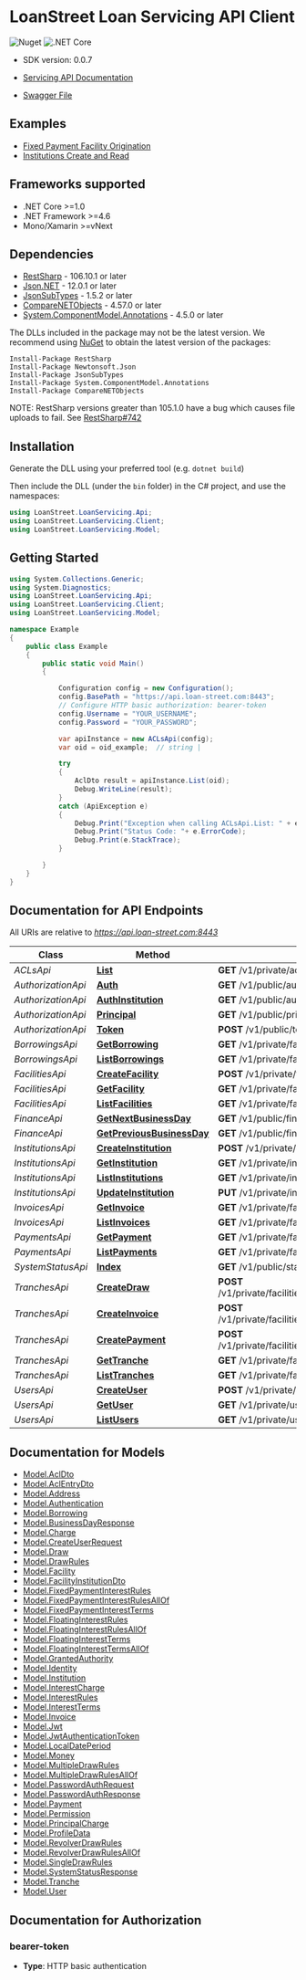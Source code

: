 # LoanStreet Loan Servicing API Client 

![Nuget](https://img.shields.io/nuget/v/LoanStreet.LoanServicing?color=419572&style=plastic)
![.NET Core](https://github.com/loanstreet-usa/LoanServicingAPI-Client/workflows/.NET%20Core/badge.svg)

- SDK version: 0.0.7

- [Servicing API Documentation](https://api.loan-street.com/docs/index.html)
- [Swagger File](https://api.loan-street.com:8443/v1/api-docs)

## Examples

- [Fixed Payment Facility Origination](src/LoanStreet.LoanServicing.Examples/Facilities/FixedPaymentFactility.cs)
- [Institutions Create and Read](src/LoanStreet.LoanServicing.Examples/institutions/InstutitionsCRUD.cs)

<a name="frameworks-supported"></a>
## Frameworks supported
- .NET Core >=1.0
- .NET Framework >=4.6
- Mono/Xamarin >=vNext

<a name="dependencies"></a>
## Dependencies

- [RestSharp](https://www.nuget.org/packages/RestSharp) - 106.10.1 or later
- [Json.NET](https://www.nuget.org/packages/Newtonsoft.Json/) - 12.0.1 or later
- [JsonSubTypes](https://www.nuget.org/packages/JsonSubTypes/) - 1.5.2 or later
- [CompareNETObjects](https://www.nuget.org/packages/CompareNETObjects) - 4.57.0 or later
- [System.ComponentModel.Annotations](https://www.nuget.org/packages/System.ComponentModel.Annotations) - 4.5.0 or later

The DLLs included in the package may not be the latest version. We recommend using [NuGet](https://docs.nuget.org/consume/installing-nuget) to obtain the latest version of the packages:
```
Install-Package RestSharp
Install-Package Newtonsoft.Json
Install-Package JsonSubTypes
Install-Package System.ComponentModel.Annotations
Install-Package CompareNETObjects
```

NOTE: RestSharp versions greater than 105.1.0 have a bug which causes file uploads to fail. See [RestSharp#742](https://github.com/restsharp/RestSharp/issues/742)

<a name="installation"></a>
## Installation
Generate the DLL using your preferred tool (e.g. `dotnet build`)

Then include the DLL (under the `bin` folder) in the C# project, and use the namespaces:
```csharp
using LoanStreet.LoanServicing.Api;
using LoanStreet.LoanServicing.Client;
using LoanStreet.LoanServicing.Model;
```
<a name="getting-started"></a>
## Getting Started

```csharp
using System.Collections.Generic;
using System.Diagnostics;
using LoanStreet.LoanServicing.Api;
using LoanStreet.LoanServicing.Client;
using LoanStreet.LoanServicing.Model;

namespace Example
{
    public class Example
    {
        public static void Main()
        {

            Configuration config = new Configuration();
            config.BasePath = "https://api.loan-street.com:8443";
            // Configure HTTP basic authorization: bearer-token
            config.Username = "YOUR_USERNAME";
            config.Password = "YOUR_PASSWORD";

            var apiInstance = new ACLsApi(config);
            var oid = oid_example;  // string | 

            try
            {
                AclDto result = apiInstance.List(oid);
                Debug.WriteLine(result);
            }
            catch (ApiException e)
            {
                Debug.Print("Exception when calling ACLsApi.List: " + e.Message );
                Debug.Print("Status Code: "+ e.ErrorCode);
                Debug.Print(e.StackTrace);
            }

        }
    }
}
```

<a name="documentation-for-api-endpoints"></a>
## Documentation for API Endpoints

All URIs are relative to *https://api.loan-street.com:8443*

Class | Method | HTTP request | Description
------------ | ------------- | ------------- | -------------
*ACLsApi* | [**List**](docs/ACLsApi.md#list) | **GET** /v1/private/acls/{oid} | 
*AuthorizationApi* | [**Auth**](docs/AuthorizationApi.md#auth) | **GET** /v1/public/auth | 
*AuthorizationApi* | [**AuthInstitution**](docs/AuthorizationApi.md#authinstitution) | **GET** /v1/public/auth/inst | 
*AuthorizationApi* | [**Principal**](docs/AuthorizationApi.md#principal) | **GET** /v1/public/principal | 
*AuthorizationApi* | [**Token**](docs/AuthorizationApi.md#token) | **POST** /v1/public/token | 
*BorrowingsApi* | [**GetBorrowing**](docs/BorrowingsApi.md#getborrowing) | **GET** /v1/private/facilities/{facilityId}/borrowings/{borrowingId} | 
*BorrowingsApi* | [**ListBorrowings**](docs/BorrowingsApi.md#listborrowings) | **GET** /v1/private/facilities/{facilityId}/borrowings | 
*FacilitiesApi* | [**CreateFacility**](docs/FacilitiesApi.md#createfacility) | **POST** /v1/private/facilities | 
*FacilitiesApi* | [**GetFacility**](docs/FacilitiesApi.md#getfacility) | **GET** /v1/private/facilities/{facilityId} | 
*FacilitiesApi* | [**ListFacilities**](docs/FacilitiesApi.md#listfacilities) | **GET** /v1/private/facilities | 
*FinanceApi* | [**GetNextBusinessDay**](docs/FinanceApi.md#getnextbusinessday) | **GET** /v1/public/finance/next-business-day/{inputDate} | 
*FinanceApi* | [**GetPreviousBusinessDay**](docs/FinanceApi.md#getpreviousbusinessday) | **GET** /v1/public/finance/previous-business-day/{inputDate} | 
*InstitutionsApi* | [**CreateInstitution**](docs/InstitutionsApi.md#createinstitution) | **POST** /v1/private/institutions | 
*InstitutionsApi* | [**GetInstitution**](docs/InstitutionsApi.md#getinstitution) | **GET** /v1/private/institutions/{institutionId} | 
*InstitutionsApi* | [**ListInstitutions**](docs/InstitutionsApi.md#listinstitutions) | **GET** /v1/private/institutions | 
*InstitutionsApi* | [**UpdateInstitution**](docs/InstitutionsApi.md#updateinstitution) | **PUT** /v1/private/institutions/{institutionId} | 
*InvoicesApi* | [**GetInvoice**](docs/InvoicesApi.md#getinvoice) | **GET** /v1/private/facilities/{facilityId}/invoices/{invoiceId} | 
*InvoicesApi* | [**ListInvoices**](docs/InvoicesApi.md#listinvoices) | **GET** /v1/private/facilities/{facilityId}/invoices | 
*PaymentsApi* | [**GetPayment**](docs/PaymentsApi.md#getpayment) | **GET** /v1/private/facilities/{facilityId}/payments/{paymentId} | 
*PaymentsApi* | [**ListPayments**](docs/PaymentsApi.md#listpayments) | **GET** /v1/private/facilities/{facilityId}/payments | 
*SystemStatusApi* | [**Index**](docs/SystemStatusApi.md#index) | **GET** /v1/public/status | 
*TranchesApi* | [**CreateDraw**](docs/TranchesApi.md#createdraw) | **POST** /v1/private/facilities/{facilityId}/tranches/{trancheId}/draw | 
*TranchesApi* | [**CreateInvoice**](docs/TranchesApi.md#createinvoice) | **POST** /v1/private/facilities/{facilityId}/tranches/{trancheId}/invoices | 
*TranchesApi* | [**CreatePayment**](docs/TranchesApi.md#createpayment) | **POST** /v1/private/facilities/{facilityId}/tranches/{trancheId}/payments | 
*TranchesApi* | [**GetTranche**](docs/TranchesApi.md#gettranche) | **GET** /v1/private/facilities/{facilityId}/tranches/{trancheId} | 
*TranchesApi* | [**ListTranches**](docs/TranchesApi.md#listtranches) | **GET** /v1/private/facilities/{facilityId}/tranches | 
*UsersApi* | [**CreateUser**](docs/UsersApi.md#createuser) | **POST** /v1/private/users | 
*UsersApi* | [**GetUser**](docs/UsersApi.md#getuser) | **GET** /v1/private/users/{userId} | 
*UsersApi* | [**ListUsers**](docs/UsersApi.md#listusers) | **GET** /v1/private/users | 


<a name="documentation-for-models"></a>
## Documentation for Models

 - [Model.AclDto](docs/AclDto.md)
 - [Model.AclEntryDto](docs/AclEntryDto.md)
 - [Model.Address](docs/Address.md)
 - [Model.Authentication](docs/Authentication.md)
 - [Model.Borrowing](docs/Borrowing.md)
 - [Model.BusinessDayResponse](docs/BusinessDayResponse.md)
 - [Model.Charge](docs/Charge.md)
 - [Model.CreateUserRequest](docs/CreateUserRequest.md)
 - [Model.Draw](docs/Draw.md)
 - [Model.DrawRules](docs/DrawRules.md)
 - [Model.Facility](docs/Facility.md)
 - [Model.FacilityInstitutionDto](docs/FacilityInstitutionDto.md)
 - [Model.FixedPaymentInterestRules](docs/FixedPaymentInterestRules.md)
 - [Model.FixedPaymentInterestRulesAllOf](docs/FixedPaymentInterestRulesAllOf.md)
 - [Model.FixedPaymentInterestTerms](docs/FixedPaymentInterestTerms.md)
 - [Model.FloatingInterestRules](docs/FloatingInterestRules.md)
 - [Model.FloatingInterestRulesAllOf](docs/FloatingInterestRulesAllOf.md)
 - [Model.FloatingInterestTerms](docs/FloatingInterestTerms.md)
 - [Model.FloatingInterestTermsAllOf](docs/FloatingInterestTermsAllOf.md)
 - [Model.GrantedAuthority](docs/GrantedAuthority.md)
 - [Model.Identity](docs/Identity.md)
 - [Model.Institution](docs/Institution.md)
 - [Model.InterestCharge](docs/InterestCharge.md)
 - [Model.InterestRules](docs/InterestRules.md)
 - [Model.InterestTerms](docs/InterestTerms.md)
 - [Model.Invoice](docs/Invoice.md)
 - [Model.Jwt](docs/Jwt.md)
 - [Model.JwtAuthenticationToken](docs/JwtAuthenticationToken.md)
 - [Model.LocalDatePeriod](docs/LocalDatePeriod.md)
 - [Model.Money](docs/Money.md)
 - [Model.MultipleDrawRules](docs/MultipleDrawRules.md)
 - [Model.MultipleDrawRulesAllOf](docs/MultipleDrawRulesAllOf.md)
 - [Model.PasswordAuthRequest](docs/PasswordAuthRequest.md)
 - [Model.PasswordAuthResponse](docs/PasswordAuthResponse.md)
 - [Model.Payment](docs/Payment.md)
 - [Model.Permission](docs/Permission.md)
 - [Model.PrincipalCharge](docs/PrincipalCharge.md)
 - [Model.ProfileData](docs/ProfileData.md)
 - [Model.RevolverDrawRules](docs/RevolverDrawRules.md)
 - [Model.RevolverDrawRulesAllOf](docs/RevolverDrawRulesAllOf.md)
 - [Model.SingleDrawRules](docs/SingleDrawRules.md)
 - [Model.SystemStatusResponse](docs/SystemStatusResponse.md)
 - [Model.Tranche](docs/Tranche.md)
 - [Model.User](docs/User.md)


<a name="documentation-for-authorization"></a>
## Documentation for Authorization

<a name="bearer-token"></a>
### bearer-token

- **Type**: HTTP basic authentication

